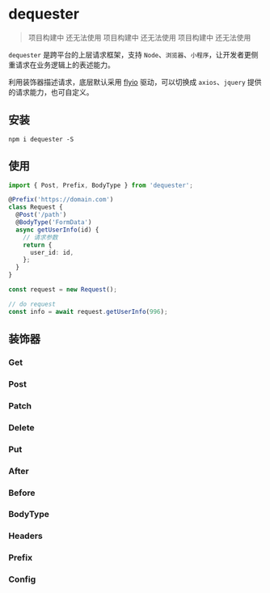 # dequester

> 项目构建中 还无法使用
> 项目构建中 还无法使用
> 项目构建中 还无法使用

`dequester` 是跨平台的上层请求框架，支持 `Node`、`浏览器`、`小程序`，让开发者更侧重请求在业务逻辑上的表述能力。

利用装饰器描述请求，底层默认采用 [flyio](https://wendux.github.io/dist/#/doc/flyio/readme) 驱动，可以切换成 `axios`、`jquery` 提供的请求能力，也可自定义。

## 安装

```shell
npm i dequester -S
```

## 使用

```ts
import { Post, Prefix, BodyType } from 'dequester';

@Prefix('https://domain.com')
class Request {
  @Post('/path')
  @BodyType('FormData')
  async getUserInfo(id) {
    // 请求参数
    return {
      user_id: id,
    };
  }
}

const request = new Request();

// do request
const info = await request.getUserInfo(996);
```

## 装饰器

### Get

### Post

### Patch

### Delete

### Put

### After

### Before

### BodyType

### Headers

### Prefix

### Config
